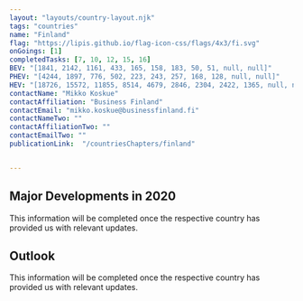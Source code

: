 ```yaml
---
layout: "layouts/country-layout.njk"
tags: "countries"
name: "Finland"
flag: "https://lipis.github.io/flag-icon-css/flags/4x3/fi.svg"
onGoings: [1]
completedTasks: [7, 10, 12, 15, 16]
BEV: "[1841, 2142, 1161, 433, 165, 158, 183, 50, 51, null, null]"
PHEV: "[4244, 1897, 776, 502, 223, 243, 257, 168, 128, null, null]"
HEV: "[18726, 15572, 11855, 8514, 4679, 2846, 2304, 2422, 1365, null, null]"
contactName: "​Mikko Koskue"
contactAffiliation: "Business Finland"
contactEmail: "mikko.koskue@businessfinland.fi"
contactNameTwo: ""
contactAffiliationTwo: ""
contactEmailTwo: ""
publicationLink:  "/countriesChapters/finland"


---
```

## Major Developments in 2020
This information will be completed once the respective country has provided us with relevant updates. 
## Outlook   
This information will be completed once the respective country has provided us with relevant updates. 
